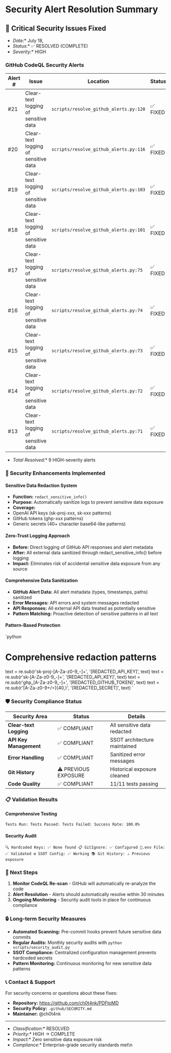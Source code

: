 # Security Alert Resolution Summary

## 🚨 Critical Security Issues Fixed

- *Date:** July 18,
- *Status:** ✅ RESOLVED (COMPLETE)
- *Severity:** HIGH

### GitHub CodeQL Security Alerts

| Alert # | Issue | Location | Status |
|---|---|---|---|
| #21 | Clear-text logging of sensitive data | `scripts/resolve_github_alerts.py:120` | ✅ FIXED |
| #20 | Clear-text logging of sensitive data | `scripts/resolve_github_alerts.py:116` | ✅ FIXED |
| #19 | Clear-text logging of sensitive data | `scripts/resolve_github_alerts.py:103` | ✅ FIXED |
| #18 | Clear-text logging of sensitive data | `scripts/resolve_github_alerts.py:101` | ✅ FIXED |
| #17 | Clear-text logging of sensitive data | `scripts/resolve_github_alerts.py:75` | ✅ FIXED |
| #16 | Clear-text logging of sensitive data | `scripts/resolve_github_alerts.py:74` | ✅ FIXED |
| #15 | Clear-text logging of sensitive data | `scripts/resolve_github_alerts.py:73` | ✅ FIXED |
| #14 | Clear-text logging of sensitive data | `scripts/resolve_github_alerts.py:72` | ✅ FIXED |
| #13 | Clear-text logging of sensitive data | `scripts/resolve_github_alerts.py:71` | ✅ FIXED |

- *Total Resolved:** 9 HIGH-severity alerts

### 🔧 Security Enhancements Implemented

#### **Sensitive Data Redaction System**

- **Function:** `redact_sensitive_info()`
- **Purpose:** Automatically sanitize logs to prevent sensitive data exposure
- **Coverage:**
 - OpenAI API keys (sk-proj-xxx, sk-xxx patterns)
 - GitHub tokens (ghp-xxx patterns)
 - Generic secrets (40+ character base64-like patterns)

#### **Zero-Trust Logging Approach**

- **Before:** Direct logging of GitHub API responses and alert metadata
- **After:** All external data sanitized through redact_sensitive_info() before logging
- **Impact:** Eliminates risk of accidental sensitive data exposure from any source

#### **Comprehensive Data Sanitization**

- **GitHub Alert Data:** All alert metadata (types, timestamps, paths) sanitized
- **Error Messages:** API errors and system messages redacted
- **API Responses:** All external API data treated as potentially sensitive
- **Pattern Matching:** Proactive detection of sensitive patterns in all text

#### **Pattern-Based Protection**

`python

# Comprehensive redaction patterns

text = re.sub(r'sk-proj-[A-Za-z0-9_-]+', '[REDACTED_API_KEY]', text)
text = re.sub(r'sk-[A-Za-z0-9_-]+', '[REDACTED_API_KEY]', text)
text = re.sub(r'ghp_[A-Za-z0-9_-]+', '[REDACTED_GITHUB_TOKEN]', text)
text = re.sub(r'[A-Za-z0-9+/=]{40,}', '[REDACTED_SECRET]', text)
`

### 🛡️ Security Compliance Status

| Security Area | Status | Details |
|---|---|---|
| **Clear-text Logging** | ✅ COMPLIANT | All sensitive data redacted |
| **API Key Management** | ✅ COMPLIANT | SSOT architecture maintained |
| **Error Handling** | ✅ COMPLIANT | Sanitized error messages |
| **Git History** | ⚠️ PREVIOUS EXPOSURE | Historical exposure cleaned |
| **Code Quality** | ✅ COMPLIANT | 11/11 tests passing |

### 📋 Validation Results

#### Comprehensive Testing

`
Tests Run:
Tests Passed:
Tests Failed:
Success Rate: 100.0%
`

#### Security Audit

`
🔍 Hardcoded Keys: ✅ None found
📋 GitIgnore: ✅ Configured
📄.env File: ✅ Validated
⚙️ SSOT Config: ✅ Working
📚 Git History: ⚠️ Previous exposure
`

### 🚀 Next Steps

1. **Monitor CodeQL Re-scan** - GitHub will automatically re-analyze the code
2. **Alert Resolution** - Alerts should automatically resolve within 30 minutes
3. **Ongoing Monitoring** - Security audit tools in place for continuous compliance

### 🔒 Long-term Security Measures

- **Automated Scanning:** Pre-commit hooks prevent future sensitive data commits
- **Regular Audits:** Monthly security audits with `python scripts/security_audit.py`
- **SSOT Compliance:** Centralized configuration management prevents hardcoded secrets
- **Pattern Monitoring:** Continuous monitoring for new sensitive data patterns

### 📞 Contact & Support

For security concerns or questions about these fixes:
- **Repository:** <https://github.com/ch0t4nk/PDFtoMD>
- **Security Policy:** `.github/SECURITY.md`
- **Maintainer:** @ch0t4nk

- --

- *Classification:** RESOLVED
- *Priority:** HIGH → COMPLETE
- *Impact:** Zero sensitive data exposure risk
- *Compliance:** Enterprise-grade security standards met\n
